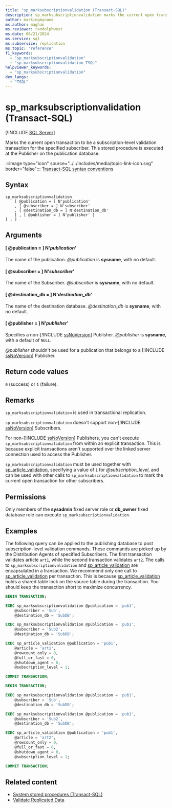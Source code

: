 ```yaml
---
title: "sp_marksubscriptionvalidation (Transact-SQL)"
description: sp_marksubscriptionvalidation marks the current open transaction to be a subscription-level validation transaction for the specified subscriber.
author: markingmyname
ms.author: maghan
ms.reviewer: randolphwest
ms.date: 08/21/2024
ms.service: sql
ms.subservice: replication
ms.topic: "reference"
f1_keywords:
  - "sp_marksubscriptionvalidation"
  - "sp_marksubscriptionvalidation_TSQL"
helpviewer_keywords:
  - "sp_marksubscriptionvalidation"
dev_langs:
  - "TSQL"
---
```

# sp_marksubscriptionvalidation (Transact-SQL)

[!INCLUDE [SQL Server](../../includes/applies-to-version/sqlserver.md)]

Marks the current open transaction to be a subscription-level validation transaction for the specified subscriber. This stored procedure is executed at the Publisher on the publication database.

:::image type="icon" source="../../includes/media/topic-link-icon.svg" border="false"::: [Transact-SQL syntax conventions](../../t-sql/language-elements/transact-sql-syntax-conventions-transact-sql.md)

## Syntax

```syntaxsql
sp_marksubscriptionvalidation
    [ @publication = ] N'publication'
    , [ @subscriber = ] N'subscriber'
    , [ @destination_db = ] N'destination_db'
    [ , [ @publisher = ] N'publisher' ]
[ ; ]
```

## Arguments

#### [ @publication = ] N'*publication*'

The name of the publication. *@publication* is **sysname**, with no default.

#### [ @subscriber = ] N'*subscriber*'

The name of the Subscriber. *@subscriber* is **sysname**, with no default.

#### [ @destination_db = ] N'*destination_db*'

The name of the destination database. *@destination_db* is **sysname**, with no default.

#### [ @publisher = ] N'*publisher*'

Specifies a non-[!INCLUDE [ssNoVersion](../../includes/ssnoversion-md.md)] Publisher. *@publisher* is **sysname**, with a default of `NULL`.

*@publisher* shouldn't be used for a publication that belongs to a [!INCLUDE [ssNoVersion](../../includes/ssnoversion-md.md)] Publisher.

## Return code values

`0` (success) or `1` (failure).

## Remarks

`sp_marksubscriptionvalidation` is used in transactional replication.

`sp_marksubscriptionvalidation` doesn't support non-[!INCLUDE [ssNoVersion](../../includes/ssnoversion-md.md)] Subscribers.

For non-[!INCLUDE [ssNoVersion](../../includes/ssnoversion-md.md)] Publishers, you can't execute `sp_marksubscriptionvalidation` from within an explicit transaction. This is because explicit transactions aren't supported over the linked server connection used to access the Publisher.

`sp_marksubscriptionvalidation` must be used together with [sp_article_validation](sp-article-validation-transact-sql.md), specifying a value of `1` for *@subscription_level*, and can be used with other calls to `sp_marksubscriptionvalidation` to mark the current open transaction for other subscribers.

## Permissions

Only members of the **sysadmin** fixed server role or **db_owner** fixed database role can execute `sp_marksubscriptionvalidation`.

## Examples

The following query can be applied to the publishing database to post subscription-level validation commands. These commands are picked up by the Distribution Agents of specified Subscribers. The first transaction validates article `art1`, while the second transaction validates `art2`. The calls to `sp_marksubscriptionvalidation` and [sp_article_validation](sp-article-validation-transact-sql.md) are encapsulated in a transaction. We recommend only one call to [sp_article_validation](sp-article-validation-transact-sql.md) per transaction. This is because [sp_article_validation](sp-article-validation-transact-sql.md) holds a shared table lock on the source table during the transaction. You should keep the transaction short to maximize concurrency.

```sql
BEGIN TRANSACTION;

EXEC sp_marksubscriptionvalidation @publication = 'pub1',
    @subscriber = 'Sub',
    @destination_db = 'SubDB';

EXEC sp_marksubscriptionvalidation @publication = 'pub1',
    @subscriber = 'Sub2',
    @destination_db = 'SubDB';

EXEC sp_article_validation @publication = 'pub1',
    @article = 'art1',
    @rowcount_only = 0,
    @full_or_fast = 0,
    @shutdown_agent = 0,
    @subscription_level = 1;

COMMIT TRANSACTION;

BEGIN TRANSACTION;

EXEC sp_marksubscriptionvalidation @publication = 'pub1',
    @subscriber = 'Sub',
    @destination_db = 'SubDB';

EXEC sp_marksubscriptionvalidation @publication = 'pub1',
    @subscriber = 'Sub2',
    @destination_db = 'SubDB';

EXEC sp_article_validation @publication = 'pub1',
    @article = 'art2',
    @rowcount_only = 0,
    @full_or_fast = 0,
    @shutdown_agent = 0,
    @subscription_level = 1;

COMMIT TRANSACTION;
```

## Related content

- [System stored procedures (Transact-SQL)](system-stored-procedures-transact-sql.md)
- [Validate Replicated Data](../replication/validate-data-at-the-subscriber.md)
